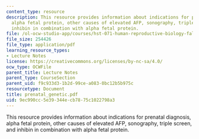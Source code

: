 ```yaml
---
content_type: resource
description: This resource provides information about indications for prenatal diagnosis,
  alpha fetal protein, other causes of elevated AFP, sonography, triple screen, and
  inhibin in combination with alpha fetal protein.
file: /ol-ocw-studio-app/courses/hst-071-human-reproductive-biology-fall-2005/9ec990cc5e39344ecb7875c1022798a3_prenatal_genetic.pdf
file_size: 254426
file_type: application/pdf
learning_resource_types:
- Lecture Notes
license: https://creativecommons.org/licenses/by-nc-sa/4.0/
ocw_type: OCWFile
parent_title: Lecture Notes
parent_type: CourseSection
parent_uid: f9c933d3-1b2d-99ce-a083-0bc12b5b975c
resourcetype: Document
title: prenatal_genetic.pdf
uid: 9ec990cc-5e39-344e-cb78-75c1022798a3
---
```

This resource provides information about indications for prenatal diagnosis, alpha fetal protein, other causes of elevated AFP, sonography, triple screen, and inhibin in combination with alpha fetal protein.